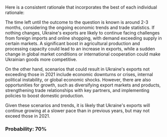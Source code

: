 Here is a consistent rationale that incorporates the best of each individual rationale:

The time left until the outcome to the question is known is around 2-3 months, considering the ongoing economic trends and trade statistics. If nothing changes, Ukraine's exports are likely to continue facing challenges from foreign imports and online shopping, with demand exceeding supply in certain markets. A significant boost in agricultural production and processing capacity could lead to an increase in exports, while a sudden change in global market conditions or international cooperation could make Ukrainian goods more competitive.

On the other hand, scenarios that could result in Ukraine's exports not exceeding those in 2021 include economic downturns or crises, internal political instability, or global economic shocks. However, there are also opportunities for growth, such as diversifying export markets and products, strengthening trade relationships with key partners, and implementing policies to boost domestic production.

Given these scenarios and trends, it is likely that Ukraine's exports will continue growing at a slower pace than in previous years, but may not exceed those in 2021.

### Probability: 70%